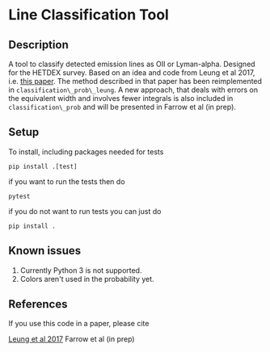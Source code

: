 # Line Classification Tool

## Description

A tool to classify detected emission lines as OII or Lyman-alpha. Designed
for the HETDEX survey. Based on an idea and code from Leung et al 2017,
i.e. [this paper](http://adsabs.harvard.edu/abs/2017ApJ...843..130L). The
method described in that paper has been reimplemented in `classification\_prob\_leung`. 
A new approach, that deals with errors on the equivalent width and involves fewer integrals
is also included in `classification\_prob` and will be presented in Farrow et al (in prep).

## Setup

To install, including packages needed for tests

```
pip install .[test]
```

if you want to run the tests then do

```
pytest
```

if you do not want to run tests you can just do

```
pip install .
```

## Known issues

1. Currently Python 3 is not supported. 
2. Colors aren't used in the probability yet.  

## References

If you use this code in a paper, please cite

[Leung et al 2017](http://adsabs.harvard.edu/abs/2017ApJ...843..130L)
Farrow et al (in prep)
